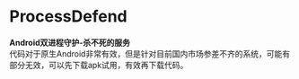# ProcessDefend
**Android双进程守护-杀不死的服务**  
代码对于原生Android非常有效，但是针对目前国内市场参差不齐的系统，可能有部分无效，可以先下载apk试用，有效再下载代码。
